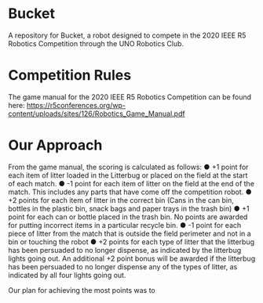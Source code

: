 # Bucket

A repository for Bucket, a robot designed to compete in the 2020 IEEE R5 Robotics Competition through the UNO Robotics Club.

# Competition Rules

The game manual for the 2020 IEEE R5 Robotics Competition can be found here: https://r5conferences.org/wp-content/uploads/sites/126/Robotics_Game_Manual.pdf

# Our Approach

From the game manual, the scoring is calculated as follows:
● +1 point for each item of litter loaded in the Litterbug or placed on the field at the
start of each match.
● -1 point for each item of litter on the field at the end of the match. This includes
any parts that have come off the competition robot.
● +2 points for each item of litter in the correct bin (Cans in the can bin, bottles in
the plastic bin, snack bags and paper trays in the trash bin)
● +1 point for each can or bottle placed in the trash bin. No points are awarded for
putting incorrect items in a particular recycle bin.
● -1 point for each piece of litter from the match that is outside the field perimeter
and not in a bin or touching the robot
● +2 points for each type of litter that the litterbug has been persuaded to no longer
dispense, as indicated by the litterbug lights going out. An additional +2 point
bonus will be awarded if the litterbug has been persuaded to no longer dispense
any of the types of litter, as indicated by all four lights going out.

Our plan for achieving the most points was to 
